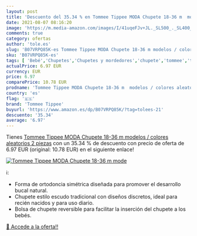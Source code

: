 ```yaml
---
layout: post
title: 'Descuento del 35.34 % en Tommee Tippee MODA Chupete 18-36 m  mode'
date: 2021-08-07 08:16:20
image: 'https://m.media-amazon.com/images/I/41uqeFJv+JL._SL500_._SL400_.jpg'
comments: true
category: ofertas
author: 'tole.es'
slug: 'B07VRPQ85K-es Tommee Tippee MODA Chupete 18-36 m modelos / colores...'
sku: 'B07VRPQ85K-es'
tags: [ 'Bebé','Chupetes','Chupetes y mordedores','chupete','tommee','tommee tippee', ]
actualPrice: 6.97 EUR
currency: EUR
price: 6.97
comparePrice: 10.78 EUR
prodname: 'Tommee Tippee MODA Chupete 18-36 m  modelos / colores aleatorios  2 piezas'
country: 'es'
flag: '🇪🇸'
brand: 'Tommee Tippee'
buyurl: 'https://www.amazon.es/dp/B07VRPQ85K/?tag=tolees-21'
descuento: '35.34'
average: '6.97'
---
```


Tienes [Tommee Tippee MODA Chupete 18-36 m  modelos / colores aleatorios  2 piezas](https://www.amazon.es/dp/B07VRPQ85K/?tag=tolees-21) con un 35.34 % de descuento con precio de oferta de 6.97 EUR (original: 10.78 EUR) en el siguiente enlace!

[![Tommee Tippee MODA Chupete 18-36 m  mode](https://m.media-amazon.com/images/I/41uqeFJv+JL._SL500_._SL400_.jpg)](https://www.amazon.es/dp/B07VRPQ85K/?tag=tolees-21)

ℹ️:

- Forma de ortodoncia simétrica diseñada para promover el desarrollo bucal natural.
- Chupete estilo escudo tradicional con diseños discretos, ideal para recién nacidos y para uso diario.
- Bolsa de chupete reversible para facilitar la inserción del chupete a los bebés.

[🛒 Accede a la oferta!!](https://www.amazon.es/dp/B07VRPQ85K/?tag=tolees-21)
